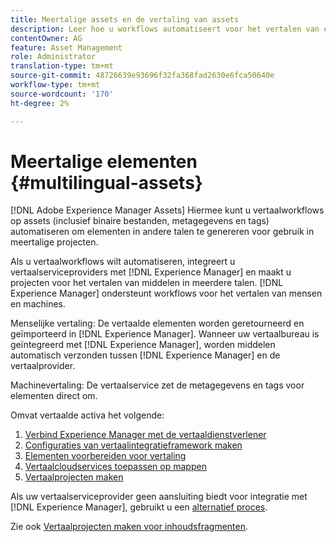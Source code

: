 ```yaml
---
title: Meertalige assets en de vertaling van assets
description: Leer hoe u workflows automatiseert voor het vertalen van elementen, waaronder binaire bestanden, metagegevens en tags in meerdere talen.
contentOwner: AG
feature: Asset Management
role: Administrator
translation-type: tm+mt
source-git-commit: 48726639e93696f32fa368fad2630e6fca50640e
workflow-type: tm+mt
source-wordcount: '170'
ht-degree: 2%

---
```



# Meertalige elementen {#multilingual-assets}

[!DNL Adobe Experience Manager Assets] Hiermee kunt u vertaalworkflows op assets (inclusief binaire bestanden, metagegevens en tags) automatiseren om elementen in andere talen te genereren voor gebruik in meertalige projecten.

Als u vertaalworkflows wilt automatiseren, integreert u vertaalserviceproviders met [!DNL Experience Manager] en maakt u projecten voor het vertalen van middelen in meerdere talen. [!DNL Experience Manager] ondersteunt workflows voor het vertalen van mensen en machines.

Menselijke vertaling: De vertaalde elementen worden geretourneerd en geïmporteerd in [!DNL Experience Manager]. Wanneer uw vertaalbureau is geïntegreerd met [!DNL Experience Manager], worden middelen automatisch verzonden tussen [!DNL Experience Manager] en de vertaalprovider.

Machinevertaling: De vertaalservice zet de metagegevens en tags voor elementen direct om.

Omvat vertaalde activa het volgende:

1. [Verbind Experience Manager met de vertaaldienstverlener](/help/sites-administering/tc-tic.md#connecting-to-a-translation-service-provider)
1. [Configuraties van vertaalintegratieframework maken](/help/sites-administering/tc-tic.md)
1. [Elementen voorbereiden voor vertaling](preparing-assets-for-translation.md)
1. [Vertaalcloudservices toepassen op mappen](transition-cloud-services.md)
1. [Vertaalprojecten maken](translation-projects.md)

Als uw vertaalserviceprovider geen aansluiting biedt voor integratie met [!DNL Experience Manager], gebruikt u een [alternatief proces](/help/sites-administering/tc-manage.md#exporting-a-translation-job).

Zie ook [Vertaalprojecten maken voor inhoudsfragmenten](creating-translation-projects-for-content-fragments.md).

